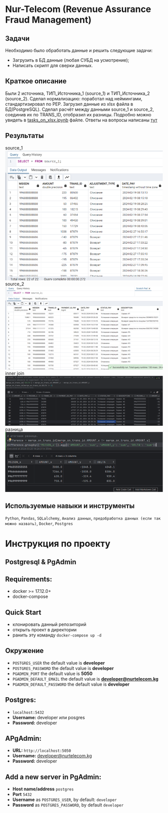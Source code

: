  # Nur-Telecom (Revenue Assurance Fraud Management)
 
## Задачи
Необходимо было обработать данные и решить следующие задачи:
* Загрузить в БД данные (любая СУБД на усмотрение);
* Написать скрипт для сверки данных.


## Краткое описание
Были 2 источника, ТИП_Источника_1 (source_1) и ТИП_Источника_2 (source_2). Сделал нормализацию: поработал над неймингами, стандартизировал по PEP. Загрузил данные из xlsx файла в БД(PostgreSQL). Сделал расчёт между данными source_1 и source_2, соединив их по TRANS_ID, отобразил их разницы. Подробно можно увидеть в [tasks_on_xlsx.ipynb](tasks_on_xlsx.ipynb) файле. Ответы на вопросы написаны [тут](task_on_questions)

## Результаты
source_1
![данные source_1 в БД](/source/source_1.png "Source_1")
source_2
![данные source_2 в БД](/source/source_2.png "Source_2")
inner join
![inner join](/source/overalll_data.png "Source_2")
разница
![difference](/source/actual_delta.png "Source_2")


## Используемые навыки и инструменты
`Python`, `Pandas`, `SQLalchemy`, `Анализ данных`, `предобработка данных (если так можно назвать)`, `Docker`, `Postgres`



# Инструкция по проекту

## Postgresql & PgAdmin


## Requirements:
* docker >= 17.12.0+
* docker-compose

## Quick Start
* клонировать данный репозиторий
* открыть проект в директории
* ранить эту команду `docker-compose up -d`


## Окружение

* `POSTGRES_USER` the default value is **developer**
* `POSTGRES_PASSWORD` the default value is **developer**
* `PGADMIN_PORT` the default value is **5050**
* `PGADMIN_DEFAULT_EMAIL` the default value is **developer@nurtelecom.kg**
* `PGADMIN_DEFAULT_PASSWORD` the default value is **developer**

## Postgres: 
* `localhost:5432`
* **Username:** developer или posgres
* **Password:** developer

## APgAdmin: 
* **URL:** `http://localhost:5050`
* **Username:** developer@nurtelecom.kg
* **Password:** developer

## Add a new server in PgAdmin:
* **Host name/address** `postgres`
* **Port** `5432`
* **Username** as `POSTGRES_USER`, by default: `developer`
* **Password** as `POSTGRES_PASSWORD`, by default `developer`